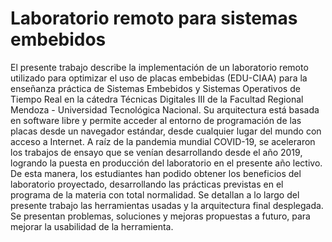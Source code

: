 # Laboratorio remoto para sistemas embebidos
El presente trabajo describe la implementación de un laboratorio remoto utilizado para optimizar el uso de placas embebidas (EDU-CIAA) para la enseñanza práctica de Sistemas Embebidos y Sistemas Operativos de Tiempo Real en la cátedra Técnicas Digitales III de la Facultad Regional Mendoza - Universidad Tecnológica Nacional. Su arquitectura está basada en software libre y permite acceder al entorno de programación de las placas desde un navegador estándar, desde cualquier lugar del mundo con acceso a Internet. 
A raíz de la pandemia mundial COVID-19, se aceleraron los trabajos de ensayo que se venían desarrollando desde el año 2019, logrando la puesta en producción del laboratorio en el presente año lectivo. De esta manera, los estudiantes han podido obtener los beneficios del laboratorio proyectado, desarrollando las prácticas previstas en el programa de la materia con total normalidad. Se detallan a lo largo del presente trabajo las herramientas usadas y la arquitectura final desplegada. Se presentan problemas, soluciones y mejoras propuestas a futuro, para mejorar la usabilidad de la herramienta.
